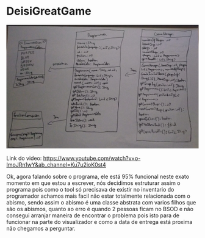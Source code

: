 # DeisiGreatGame
![](diagrama.png?raw=true "Diagrama UML")

Link do video: https://www.youtube.com/watch?v=o-ImoJRn1wY&ab_channel=Ku7u2ioK0st4

Ok, agora falando sobre o programa, ele está 95% funcional neste exato momento em que estou a escrever, nós decidimos estruturar assim o programa
pois como o tool só precisava de existir no inventario do programador achamos mais facil não estar totalmente relacionada com o abismo, sendo assim o
abismo é uma classe abstrata com varios filhos que são os abismos, quanto ao erro é quando 2 pessoas ficam no BSOD e não consegui arranjar maneira de encontrar o problema
pois isto para de funcionar na parte do visualizador e como a data de entrega está proxima não chegamos a perguntar.
